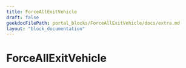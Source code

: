 ```yaml
---
title: ForceAllExitVehicle
draft: false
geekdocFilePath: portal_blocks/ForceAllExitVehicle/docs/extra.md
layout: "block_documentation"
---
```

# ForceAllExitVehicle